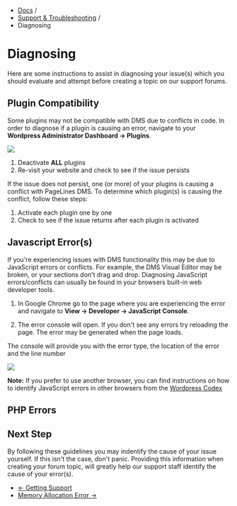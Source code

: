 <div class="row-fluid">
	<div class="span12">
		<ul class="breadcrumb">
  			<li><a href="http://docs.pagelines.com/">Docs</a> <span class="divider">/</span></li>
  			<li><a href="http://docs.pagelines.com/support-troubleshooting">Support & Troubleshooting</a> <span class="divider">/</span></li>
  			<li class="active">Diagnosing</li>
		</ul>
	</div>
</div>

# Diagnosing #

Here are some instructions to assist in diagnosing your issue(s) which you should evaluate and attempt before creating a topic on our support forums.

## Plugin Compatibility ##

Some plugins may not be compatible with DMS due to conflicts in code. In order to diagnose if a plugin is causing an error, navigate to your **Wordpress Administrator Dashboard &rarr; Plugins**.

![](https://raw.github.com/pagelines/Docs/master/gh-pages-template/public/img/wp-dash-plugins.jpg)

1. Deactivate **ALL** plugins
2. Re-visit your website and check to see if the issue persists

If the issue does not persist, one (or more) of your plugins is causing a conflict with PageLines DMS. To determine which plugin(s) is causing the conflict, follow these steps:

1. Activate each plugin one by one
2. Check to see if the issue returns after each plugin is activated

## Javascript Error(s) ##

If you're experiencing issues with DMS functionality this may be due to JavaScript errors or conflicts. 
For example, the DMS Visual Editor may be broken, or your sections don't drag and drop. Diagnosing JavaScript 
errors/conflicts can usually be found in your browsers built-in web developer tools. 

1. In Google Chrome go to the page where you are experiencing the error and navigate to **View &rarr; Developer &rarr; JavaScript Console**.

2. The error console will open. If you don't see any errors try reloading the page. The error may be generated when the page loads.

The console will provide you with the error type, the location of the error and the line number

![](https://raw.github.com/pagelines/Docs/master/gh-pages-template/public/img/js-error.jpg)

**Note:** If you prefer to use another browser, you can find instructions on how to identify JavaScript errors in 
other browsers from the [Wordpress Codex](http://codex.wordpress.org/Using_Your_Browser_to_Diagnose_JavaScript_Errors)

## PHP Errors ##

## Next Step ##

By following these guidelines you may indentify the cause of your issue yourself. If this isn't the case, don't panic. Providing this information when creating your forum topic, will greatly help our support staff identify the cause of your error(s).

<div class="row-fluid">
	<div class="span12">
		<ul class="pager">
			<li class="pull-left"><a href="http://docs.pagelines.com/support-troubleshooting/getting-support">&larr; Getting Support</a></li>
  			<li class="pull-right"><a href="http://docs.pagelines.com/support-troubleshooting/memory-allocation-error">Memory Allocation Error &rarr;</a></li>
		</ul>
	</div>
</div>
